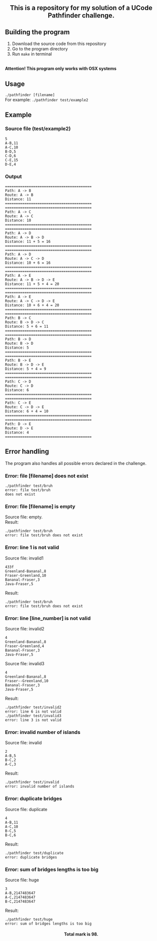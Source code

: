 <head>
    <p align="center">
        <h2 align="center">This is a repository for my solution of a UCode Pathfinder challenge.</h2>
    </p>
</head>

## Building the program
<ol>
    <li>Download the source code from this repository</li>
    <li>Go to the program directory</li>
    <li>Run <code>make</code> in terminal</li><br>
</ol>
<b>Attention! This program only works with OSX systems</b>

## Usage
`./pathfinder [filename]`<br>
For example: `./pathfinder test/example2`

## Example
###  Source file (test/example2)
```
5
A-B,11
A-C,10
B-D,5
C-D,6
C-E,15
D-E,4
```
###  Output
```
========================================
Path: A -> B
Route: A -> B
Distance: 11
========================================
========================================
Path: A -> C
Route: A -> C
Distance: 10
========================================
========================================
Path: A -> D
Route: A -> B -> D
Distance: 11 + 5 = 16
========================================
========================================
Path: A -> D
Route: A -> C -> D
Distance: 10 + 6 = 16
========================================
========================================
Path: A -> E
Route: A -> B -> D -> E
Distance: 11 + 5 + 4 = 20
========================================
========================================
Path: A -> E
Route: A -> C -> D -> E
Distance: 10 + 6 + 4 = 20
========================================
========================================
Path: B -> C
Route: B -> D -> C
Distance: 5 + 6 = 11
========================================
========================================
Path: B -> D
Route: B -> D
Distance: 5
========================================
========================================
Path: B -> E
Route: B -> D -> E
Distance: 5 + 4 = 9
========================================
========================================
Path: C -> D
Route: C -> D
Distance: 6
========================================
========================================
Path: C -> E
Route: C -> D -> E
Distance: 6 + 4 = 10
========================================
========================================
Path: D -> E
Route: D -> E
Distance: 4
========================================
```
## Error handling
The program also handles all possible errors declared in the challenge.
### Error: file [filename] does not exist
<code>./pathfinder test/bruh</code><br>
<code>error: file test/bruh does not exist</code>

### Error: file [filename] is empty
Source file: empty.   
Result:
```
./pathfinder test/bruh
error: file test/bruh does not exist
```

### Error: line 1 is not valid
Source file: invalid1<br>
```
433f
Greenland-Bananal,8
Fraser-Greenland,10
Bananal-Fraser,3
Java-Fraser,5
```
Result:
```
./pathfinder test/bruh
error: file test/bruh does not exist
```

### Error: line [line_number] is not valid
Source file: invalid2<br>
```
4
Greenland-Bananal,8
Fraser-Greenland,4
Bananal-Fraser,3
Java-Fraser,5
```
Source file: invalid3<br>
```
4
Greenland-Bananal,8
Fraser--Greenland,10
Bananal-Fraser,3
Java-Fraser,5
```
Result:
```
./pathfinder test/invalid2
error: line 6 is not valid
./pathfinder test/invalid3
error: line 3 is not valid
```

### Error: invalid number of islands
Source file: invalid<br>
```
2
A-B,5
B-C,2
A-C,3
```
Result:
```
./pathfinder test/invalid
error: invalid number of islands
```

### Error: duplicate bridges
Source file: duplicate<br>
```
4
A-B,11
A-C,10
B-C,5
B-C,6
```
Result:
```
./pathfinder test/duplicate
error: duplicate bridges
```

### Error: sum of bridges lengths is too big
Source file: huge<br>
```
3
A-B,2147483647
A-C,2147483647
B-C,2147483647
```
Result:
```
./pathfinder test/huge
error: sum of bridges lengths is too big
```
<footer>
<h4 align="center">Total mark is 98.</h4>
</footer>
